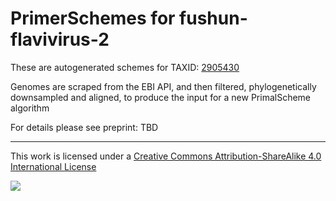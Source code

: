 # PrimerSchemes for fushun-flavivirus-2

These are autogenerated schemes for TAXID: [2905430](https://www.ncbi.nlm.nih.gov/Taxonomy/Browser/wwwtax.cgi?mode=Info&id=2905430&lvl=3&lin=f&keep=1&srchmode=1&unlock)

Genomes are scraped from the EBI API, and then filtered, phylogenetically downsampled and aligned, to produce the input for a new PrimalScheme algorithm

For details please see preprint: TBD

------------------------------------------------------------------------

This work is licensed under a [Creative Commons Attribution-ShareAlike 4.0 International License](http://creativecommons.org/licenses/by-sa/4.0/) 

![](https://i.creativecommons.org/l/by-sa/4.0/88x31.png)